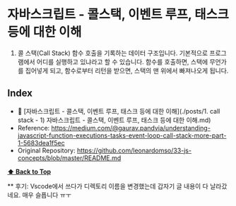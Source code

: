# 자바스크립트 - 콜스택, 이벤트 루프, 태스크 등에 대한 이해

1. 콜 스택(Call Stack)
함수 호출을 기록하는 데이터 구조입니다. 기본적으로 프로그램에서 어디를 실행하고 있냐라고 할 수 있습니다. 함수를 호출하면, 스택에 무언가를 집어넣게 되고, 함수로부터 리턴을 받으면, 스택의 맨 위에서 빠져나오게 됩니다.


## Index

 * 📜 [자바스크립트 - 콜스택, 이벤트 루프, 태스크 등에 대한 이해](./posts/1. call stack - 1) 자바스크립트 - 콜스택, 이벤트 루프, 태스크 등에 대한 이해.md)
 * Reference: https://medium.com/@gaurav.pandvia/understanding-javascript-function-executions-tasks-event-loop-call-stack-more-part-1-5683dea1f5ec
 * Original Repository: https://github.com/leonardomso/33-js-concepts/blob/master/README.md

 **[⬆ Back to Top](https://github.com/biyott/33-js-concepts#1-call-stack)**
 
 ** 후기: Vscode에서 쓰다가 디렉토리 이름을 변경했는데 갑자기 글 내용이 다 날라갔네요. 매우 슬픕니다 ㅠㅜ
